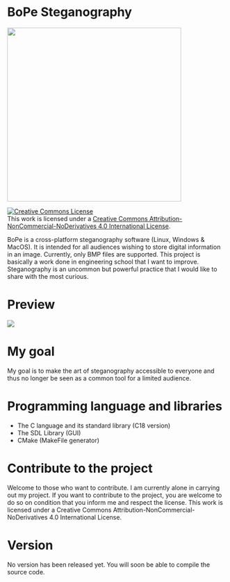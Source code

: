 # BoPe Steganography

<img src="https://user-images.githubusercontent.com/33329690/60058471-cef12500-96e8-11e9-82c1-eb570144e95d.png" width="400">

<a rel="license" href="http://creativecommons.org/licenses/by-nc-nd/4.0/"><img alt="Creative Commons License" style="border-width:0" src="https://i.creativecommons.org/l/by-nc-nd/4.0/88x31.png" /></a><br />This work is licensed under a <a rel="license" href="http://creativecommons.org/licenses/by-nc-nd/4.0/">Creative Commons Attribution-NonCommercial-NoDerivatives 4.0 International License</a>.


BoPe is a cross-platform steganography software (Linux, Windows & MacOS). It is intended for all audiences wishing to store digital information in an image. Currently, only BMP files are supported.
This project is basically a work done in engineering school that I want to improve. Steganography is an uncommon but powerful practice that I would like to share with the most curious.

# Preview
<img src="https://user-images.githubusercontent.com/33329690/60121360-2a6ff100-9783-11e9-891c-fa492edf5c4f.png">


# My goal
My goal is to make the art of steganography accessible to everyone and thus no longer be seen as a common tool for a limited audience.

# Programming language and libraries
- The C language and its standard library (C18 version)
- The SDL Library (GUI)
- CMake (MakeFile generator)

# Contribute to the project
Welcome to those who want to contribute. I am currently alone in carrying out my project. If you want to contribute to the project, you are welcome to do so on condition that you inform me and respect the license.
This work is licensed under a Creative Commons Attribution-NonCommercial-NoDerivatives 4.0 International License.

# Version
No version has been released yet. You will soon be able to compile the source code.
